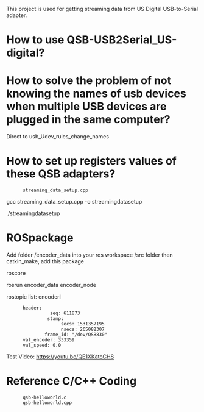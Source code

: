 This project is used for getting streaming data from US Digital USB-to-Serial adapter.

# How to use QSB-USB2Serial_US-digital?


# How to solve the problem of not knowing the names of usb devices when multiple USB devices are plugged in the same computer?

Direct to usb_Udev_rules_change_names

# How to set up registers values of these QSB adapters?
          streaming_data_setup.cpp
    
gcc streaming_data_setup.cpp -o streamingdatasetup

./streamingdatasetup

# ROSpackage

Add folder /encoder_data into your ros workspace /src folder then catkin_make, add this package

roscore

rosrun encoder_data encoder_node 

rostopic list: encoderl

          header:
                    seq: 611873
                   stamp: 
                        secs: 1531357195
                        nsecs: 265082307
                  frame_id: "/dev/QSB830"
          val_encoder: 333359
          val_speed: 0.0

Test Video: https://youtu.be/QE1XKatoCH8

# Reference C/C++ Coding
          qsb-helloworld.c
          qsb-helloworld.cpp
